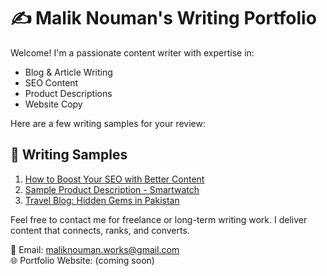 # ✍️ Malik Nouman's Writing Portfolio

Welcome! I'm a passionate content writer with expertise in:

- Blog & Article Writing  
- SEO Content  
- Product Descriptions  
- Website Copy  

Here are a few writing samples for your review:

## 📄 Writing Samples

1. [How to Boost Your SEO with Better Content](./seo-article-sample.md)
2. [Sample Product Description - Smartwatch](./smartwatch-description.pdf)
3. [Travel Blog: Hidden Gems in Pakistan](./travel-blog.md)

Feel free to contact me for freelance or long-term writing work. I deliver content that connects, ranks, and converts.

📧 Email: maliknouman.works@gmail.com  
🌐 Portfolio Website: (coming soon)
